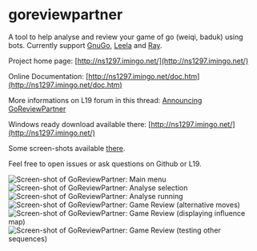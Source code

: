 # goreviewpartner
A tool to help analyse and review your game of go (weiqi, baduk) using bots. Currently support [GnuGo](https://www.gnu.org/software/gnugo/), [Leela](https://www.sjeng.org/leela.html) and [Ray](https://github.com/zakki/Ray).

Project home page: [http://ns1297.imingo.net/](http://ns1297.imingo.net/)

Online Documentation: [http://ns1297.imingo.net/doc.htm](http://ns1297.imingo.net/doc.htm)

More informations on L19 forum in this thread: [Announcing GoReviewPartner](https://lifein19x19.com/forum/viewtopic.php?f=9&t=14050)

Windows ready download available there: [http://ns1297.imingo.net/](http://ns1297.imingo.net/)

Some screen-shots available [there](http://ns1297.imingo.net/screen-shots/).

Feel free to open issues or ask questions on Github or L19.

![Screen-shot of GoReviewPartner: Main menu](http://ns1297.imingo.net/screen-shots/screen-shot000.png "Screen-shot of GoReviewPartner: Main menu")
![Screen-shot of GoReviewPartner: Analyse selection](http://ns1297.imingo.net/screen-shots/screen-shot001.png "Screen-shot of GoReviewPartner: Analyse selection")
![Screen-shot of GoReviewPartner: Analyse running](http://ns1297.imingo.net/screen-shots/screen-shot002.png "Screen-shot of GoReviewPartner: Analyse running")
![Screen-shot of GoReviewPartner: Game Review (alternative moves)](http://ns1297.imingo.net/screen-shots/screen-shot003.png "Screen-shot of GoReviewPartner: Game Review (alternative moves)")
![Screen-shot of GoReviewPartner: Game Review (displaying influence map)](http://ns1297.imingo.net/screen-shots/screen-shot004.png "Screen-shot of GoReviewPartner: Game Review (displaying influence map)")
![Screen-shot of GoReviewPartner: Game Review (testing other sequences)](http://ns1297.imingo.net/screen-shots/screen-shot005.png "Screen-shot of GoReviewPartner: Game Review (testing other sequences)")
